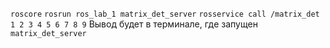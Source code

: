 ```roscore```
```rosrun ros_lab_1 matrix_det_server```
```rosservice call /matrix_det 1 2 3 4 5 6 7 8 9```
Вывод будет в терминале, гдe запущен ```matrix_det_server```
